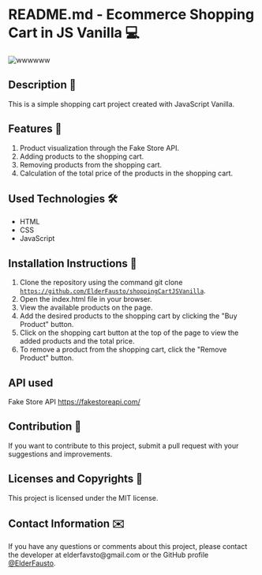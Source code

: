 # README.md - Ecommerce Shopping Cart in JS Vanilla 💻
![wwwwww](https://user-images.githubusercontent.com/85243693/219792478-bef3b610-506a-42ca-9e9f-41ddab6a6214.gif)

## Description 📜
This is a simple shopping cart project created with JavaScript Vanilla. 

## Features 🎫
1. Product visualization through the Fake Store API.
2. Adding products to the shopping cart.
3. Removing products from the shopping cart.
4. Calculation of the total price of the products in the shopping cart.

## Used Technologies 🛠️
- HTML
- CSS
- JavaScript

## Installation Instructions 📎
1. Clone the repository using the command git clone <code>https://github.com/ElderFausto/shoppingCartJSVanilla</code>.
2. Open the index.html file in your browser.
3. View the available products on the page.
4. Add the desired products to the shopping cart by clicking the "Buy Product" button.
5. Click on the shopping cart button at the top of the page to view the added products and the total price.
6. To remove a product from the shopping cart, click the "Remove Product" button.

## API used
Fake Store API https://fakestoreapi.com/

## Contribution 🤝
If you want to contribute to this project, submit a pull request with your suggestions and improvements.

## Licenses and Copyrights 📰
This project is licensed under the MIT license.

## Contact Information ✉️
<p>If you have any questions or comments about this project, please contact the developer at elderfavsto@gmail.com or the GitHub profile <a href="https://github.com/ElderFausto">@ElderFausto</a>.</p>
